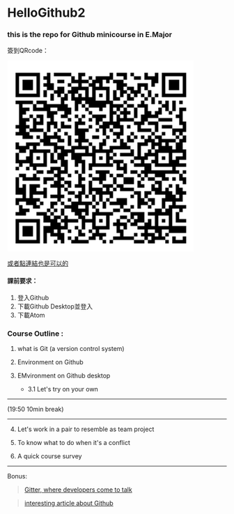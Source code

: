 # HelloGithub2


### this is the repo for Github minicourse in E.Major 

簽到QRcode：

![](https://github.com/PoMingChen/HelloGithub2/blob/master/images/0313_Github_minicourse/簽到單QRCode.png)

[或者點連結也是可以的](https://docs.google.com/forms/d/e/1FAIpQLScvECpfiGEvLRx-xMmIHqh-fI7BnnwiUMrlMwYPmCvVEpP_7w/viewform?entry.1052502873=DS-02&entry.1531639348&entry.653372015)

#### 課前要求：

1. 登入Github
2. 下載Github Desktop並登入
3. 下載Atom

### Course Outline : 

 1. what is Git (a version control system)
 
 2. Environment on Github
 
 3. EMvironment on Github desktop


    + 3.1 Let's try on your own 
 
 ---
 
 (19:50 10min break)
 
 ---
 
 4. Let's work in a pair to resemble as team project
 
 5. To know what to do when it's a conflict
 
 6. A quick course survey
 
 ---
 
 Bonus:
 
> [Gitter, where developers come to talk](https://gitter.im/apps)

> [interesting article about Github](https://www.ithome.com.tw/news/95284)


